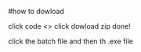#how to dowload


click code <> click dowload zip done!

click the batch file and then th  .exe file 
